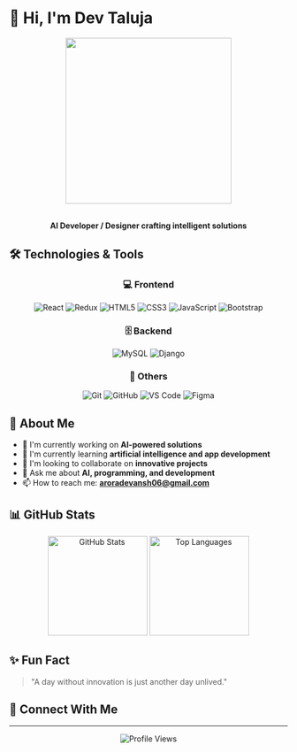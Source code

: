 # 👋 Hi, I'm Dev Taluja

<div align="center">
  <img src="[https://media.giphy.com/media/f3iwJFOVOwuy7K6X32/giphy.gif](https://media2.giphy.com/media/v1.Y2lkPTc5MGI3NjExODltY2pjaGUwYndweWlwdHMwdjEwbmx2cnVnbWUwM3RscW10YngxYyZlcD12MV9pbnRlcm5hbF9naWZfYnlfaWQmY3Q9Zw/vzO0Vc8b2VBLi/giphy.gif)" width="300px" />
  <br><br>
  <p><strong>AI Developer / Designer crafting intelligent solutions</strong></p>
</div>

## 🛠️ Technologies & Tools

<div align="center">
  
  ### 💻 Frontend
  ![React](https://img.shields.io/badge/-React-61DAFB?style=for-the-badge&logo=react&logoColor=black)
  ![Redux](https://img.shields.io/badge/-Redux-764ABC?style=for-the-badge&logo=redux&logoColor=white)
  ![HTML5](https://img.shields.io/badge/-HTML5-E34F26?style=for-the-badge&logo=html5&logoColor=white)
  ![CSS3](https://img.shields.io/badge/-CSS3-1572B6?style=for-the-badge&logo=css3&logoColor=white)
  ![JavaScript](https://img.shields.io/badge/-JavaScript-F7DF1E?style=for-the-badge&logo=javascript&logoColor=black)
  ![Bootstrap](https://img.shields.io/badge/-Bootstrap-7952B3?style=for-the-badge&logo=bootstrap&logoColor=white)
  
  ### 🗄️ Backend
  ![MySQL](https://img.shields.io/badge/-MySQL-4479A1?style=for-the-badge&logo=mysql&logoColor=white)
  ![Django](https://img.shields.io/badge/-Django-092E20?style=for-the-badge&logo=django&logoColor=white)
  
  ### 🔧 Others
  ![Git](https://img.shields.io/badge/-Git-F05032?style=for-the-badge&logo=git&logoColor=white)
  ![GitHub](https://img.shields.io/badge/-GitHub-181717?style=for-the-badge&logo=github&logoColor=white)
  ![VS Code](https://img.shields.io/badge/-VS_Code-007ACC?style=for-the-badge&logo=visual-studio-code&logoColor=white)
  ![Figma](https://img.shields.io/badge/-Figma-F24E1E?style=for-the-badge&logo=figma&logoColor=white)
  
</div>

## 🚀 About Me

- 🔭 I'm currently working on **AI-powered solutions**
- 🌱 I'm currently learning **artificial intelligence and app development**
- 👯 I'm looking to collaborate on **innovative projects**
- 💬 Ask me about **AI, programming, and development**
- 📫 How to reach me: **aroradevansh06@gmail.com**

## 📊 GitHub Stats

<div align="center">
  <img src="https://github-readme-stats.vercel.app/api?username=DevTaluja&show_icons=true&theme=tokyonight" alt="GitHub Stats" height="180em" />
  <img src="https://github-readme-stats.vercel.app/api/top-langs/?username=DevTaluja&layout=compact&theme=tokyonight" alt="Top Languages" height="180em" />
</div>

## ✨ Fun Fact

> "A day without innovation is just another day unlived."

## 🔗 Connect With Me



---

<div align="center">
  <img src="https://komarev.com/ghpvc/?username=DevTaluja&color=blueviolet&style=flat-square" alt="Profile Views" />
</div> 
